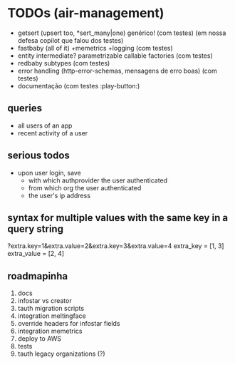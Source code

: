 
# TODOs (air-management)

- getsert (upsert too, *sert_many|one) genérico! (com testes) (em nossa defesa copilot que falou dos testes)
- fastbaby (all of it) +memetrics +logging (com testes)
- entity intermediate? parametrizable callable factories (com testes)
- redbaby subtypes (com testes)
- error handling (http-error-schemas, mensagens de erro boas) (com testes)
- documentação (com testes :play-button:)

## queries

- all users of an app
- recent activity of a user

## serious todos

- upon user login, save
  - with which authprovider the user authenticated
  - from which org the user authenticated
  - the user's ip address

## syntax for multiple values with the same key in a query string

?extra.key=1&extra.value=2&extra.key=3&extra.value=4
extra_key = [1, 3]
extra_value = [2, 4]

## roadmapinha

1. docs
2. infostar vs creator
3. tauth migration scripts
4. integration meltingface
5. override headers for infostar fields
6. integration memetrics
7. deploy to AWS
8. tests
9. tauth legacy organizations (?)
